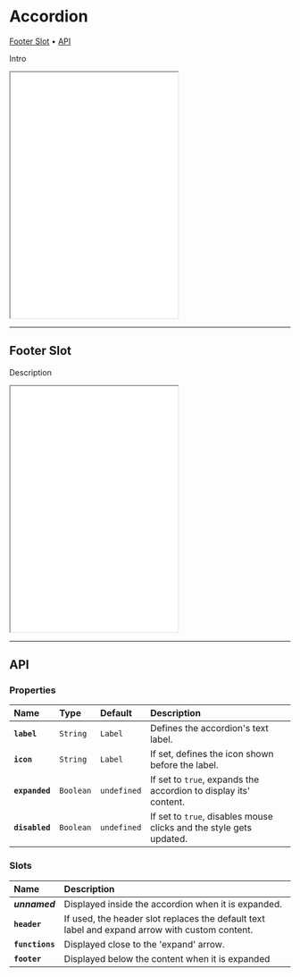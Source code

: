 # Accordion

[Footer Slot](components/accordion#footer-slot) • [API](components/accordion#api)

Intro 

<iframe src="./assets/demos/accordion/main.html" height="440px"></iframe>

---

## Footer Slot

Description

<iframe src="./assets/demos/accordion/footer-slot.html" height="440px"></iframe>

---

## API

### Properties

| Name | Type | Default | Description |
| :-- | :-- | :-- | :-- |
| **`label`** | `String` | `Label` | Defines the accordion's text label. |
| **`icon`** | `String` | `Label` | If set, defines the icon shown before the label. |
| **`expanded`** | `Boolean` | `undefined` | If set to `true`, expands the accordion to display its' content. |
| **`disabled`** | `Boolean` | `undefined` | If set to `true`, disables mouse clicks and the style gets updated. |

### Slots

| Name | Description |
| :-- | :-- |
| **_unnamed_** | Displayed inside the accordion when it is expanded. |
| **`header`** | If used, the header slot replaces the default text label and expand arrow with custom content. |
| **`functions`** | Displayed close to the 'expand' arrow. |
| **`footer`** | Displayed below the content when it is expanded |